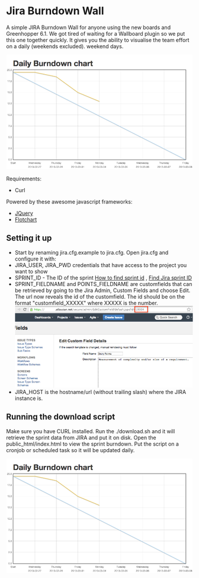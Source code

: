 Jira Burndown Wall
================================

A simple JIRA Burndown Wall for anyone using the new boards and Greenhopper 6.1. We got tired of waiting for a Wallboard plugin so we put this one together quickly. It gives you the ability to visualise the team effort on a daily (weekends excluded).
weekend days.

![A Jira burndown](example_burndown.png)

Requirements:
 * Curl

Powered by these awesome javascript frameworks:
 * [JQuery](http://www.jquery.com)
 * [Flotchart](http://www.flotcharts.org/)

Setting it up
-------------------------
 * Start by renaming jira.cfg.example to jira.cfg. Open jira.cfg and configure it with:
 * JIRA_USER, JIRA_PWD credentials that have access to the project you want to show
 * SPRINT_ID - The ID of the sprint [How to find sprint id](https://answers.atlassian.com/questions/81995/get-latest-sprint-id) , [Find Jira sprint ID](https://answers.atlassian.com/questions/66505/jira-how-can-i-find-out-the-sprint-id-of-a-particular-sprint)
 * SPRINT_FIELDNAME and POINTS_FIELDNAME are customfields that can be retrieved by going to the Jira Admin, Custom Fields and choose Edit. The url now reveals the id of the customfield. The id should be on the format "customfield_XXXXX" where XXXXX is the number.
   ![A Jira burndown](example_customfield.png)
 * JIRA_HOST is the hostname/url (without trailing slash) where the JIRA instance is.

Running the download script
-------------------------
Make sure you have CURL installed.
Run the ./download.sh and it will retrieve the sprint data from JIRA and put it on disk. Open the public_html/index.html to view the sprint burndown.
Put the script on a cronjob or scheduled task so it will be updated daily.

![A Jira burndown](example_burndown.png)